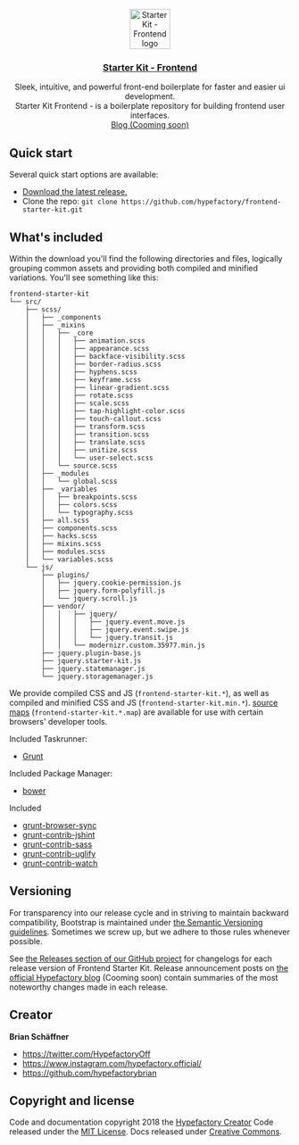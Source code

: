 <p align="center">
<a href="https://hypefactory.de/">
    <img src="starter-kit-frontend.svg" alt="Starter Kit - Frontend logo" width=72 height=72>
  </a>
  
  <h3 align="center"><a href="https://hypefactory.de/">Starter Kit - Frontend</a></h3>

  <p align="center">
    Sleek, intuitive, and powerful front-end boilerplate for faster and easier ui development.
    <br>
    Starter Kit Frontend - is a boilerplate repository for building frontend user interfaces.
    <br>
    <a href="https://hypefactory.de/">Blog (Cooming soon)</a>
  </p>
</p>


## Quick start

Several quick start options are available:

- [Download the latest release.](https://github.com/hypefactory/frontend-starter-kit/archive/master.zip)
- Clone the repo: `git clone https://github.com/hypefactory/frontend-starter-kit.git`

## What's included

Within the download you'll find the following directories and files, logically grouping common assets and providing both compiled and minified variations. You'll see something like this:

```text
frontend-starter-kit
└── src/
    ├── scss/
    │   ├── _components 
    │   ├── _mixins
    │   │   ├── _core
    │   │   │   ├── animation.scss
    │   │   │   ├── appearance.scss
    │   │   │   ├── backface-visibility.scss
    │   │   │   ├── border-radius.scss
    │   │   │   ├── hyphens.scss
    │   │   │   ├── keyframe.scss
    │   │   │   ├── linear-gradient.scss
    │   │   │   ├── rotate.scss
    │   │   │   ├── scale.scss
    │   │   │   ├── tap-highlight-color.scss
    │   │   │   ├── touch-callout.scss
    │   │   │   ├── transform.scss
    │   │   │   ├── transition.scss
    │   │   │   ├── translate.scss
    │   │   │   ├── unitize.scss        
    │   │   │   └── user-select.scss
    │   │   └── source.scss
    │   ├── _modules
    │   │   └── global.scss
    │   ├── _variables
    │   │   ├── breakpoints.scss
    │   │   ├── colors.scss
    │   │   └── typography.scss
    │   ├── all.scss
    │   ├── components.scss
    │   ├── hacks.scss
    │   ├── mixins.scss
    │   ├── modules.scss
    │   └── variables.scss
    └── js/
        ├── plugins/
        │   ├── jquery.cookie-permission.js
        │   ├── jquery.form-polyfill.js
        │   └── jquery.scroll.js
        ├── vendor/
        │   │   ├── jquery/
        │   │   │   ├── jquery.event.move.js
        │   │   │   ├── jquery.event.swipe.js
        │   │   │   └── jquery.transit.js
        │   │   └── modernizr.custom.35977.min.js               
        ├── jquery.plugin-base.js
        ├── jquery.starter-kit.js
        ├── jquery.statemanager.js
        └── jquery.storagemanager.js
```

We provide compiled CSS and JS (`frontend-starter-kit.*`), as well as compiled and minified CSS and JS (`frontend-starter-kit.min.*`). [source maps](https://developers.google.com/web/tools/chrome-devtools/debug/readability/source-maps) (`frontend-starter-kit.*.map`) are available for use with certain browsers' developer tools.

Included Taskrunner:
- [Grunt](https://gruntjs.com/getting-started)

Included Package Manager:
- [bower](https://bower.io/)

Included
- [grunt-browser-sync](https://www.npmjs.com/package/grunt-browser-sync)
- [grunt-contrib-jshint](https://www.npmjs.com/package/grunt-contrib-jshint)
- [grunt-contrib-sass](https://www.npmjs.com/package/grunt-contrib-sass)
- [grunt-contrib-uglify](https://www.npmjs.com/package/grunt-contrib-uglify)
- [grunt-contrib-watch](https://www.npmjs.com/package/grunt-contrib-watch)

## Versioning

For transparency into our release cycle and in striving to maintain backward compatibility, Bootstrap is maintained under [the Semantic Versioning guidelines](https://semver.org/). Sometimes we screw up, but we adhere to those rules whenever possible.

See [the Releases section of our GitHub project](https://github.com/hypefactory/frontend-starter-kit/releases) for changelogs for each release version of Frontend Starter Kit. Release announcement posts on [the official Hypefactory blog](https://hypefactory.de/) (Cooming soon) contain summaries of the most noteworthy changes made in each release.

## Creator

**Brian Schäffner**

- <https://twitter.com/HypefactoryOff>
- <https://www.instagram.com/hypefactory.official/>
- <https://github.com/hypefactorybrian>

## Copyright and license

Code and documentation copyright 2018 the [Hypefactory Creator](https://hypefactory.de) Code released under the [MIT License](https://github.com/hypefactory/frontend-starter-kit/blob/master/LICENSE). Docs released under [Creative Commons](https://github.com/hypefactory/frontend-starter-kit/blob/master/docs/LICENSE).